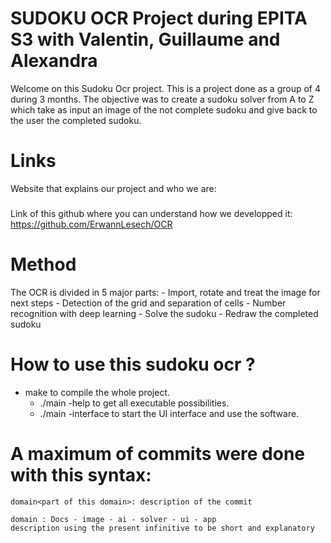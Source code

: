 # SUDOKU OCR Project during EPITA S3 with Valentin, Guillaume and Alexandra

Welcome on this Sudoku Ocr project.
This is a project done as a group of 4 during 3 months.
The objective was to create a sudoku solver from A to Z which take as input an image of the not complete sudoku 
and give back to the user the completed sudoku.

# Links 

Website that explains our project and who we are:
###
Link of this github where you can understand how we developped it:
https://github.com/ErwannLesech/OCR

# Method 

The OCR is divided in 5 major parts:
    - Import, rotate and treat the image for next steps
    - Detection of the grid and separation of cells
    - Number recognition with deep learning
    - Solve the sudoku
    - Redraw the completed sudoku

# How to use this sudoku ocr ?

- make to compile the whole project.
    - ./main -help to get all executable possibilities.
    - ./main -interface to start the UI interface and use the software.

# A maximum of commits were done with this syntax:

    domain<part of this domain>: description of the commit

    domain : Docs - image - ai - solver - ui - app
    description using the present infinitive to be short and explanatory
    

